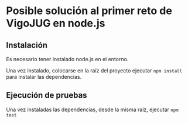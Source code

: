 # Posible solución al primer reto de VigoJUG en node.js

## Instalación

Es necesario tener instalado node.js en el entorno.

Una vez instalado, colocarse en la raíz del proyecto ejecutar `npm install`
para instalar las dependencias.

## Ejecución de pruebas

Una vez instaladas las dependencias, desde la misma raíz, ejecutar `npm test`
